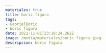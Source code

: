 ```yaml
---
materiales: true
title: boric figura
tags:
- GabrielBoric
- boric figura
date: 2021-11-01T23:18:24.262Z
image: /media/materiales/boric figura.jpeg
descripcion: boric figura
---
```

